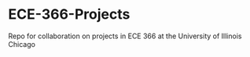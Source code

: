 # ECE-366-Projects
Repo for collaboration on projects in ECE 366 at the University of Illinois Chicago
